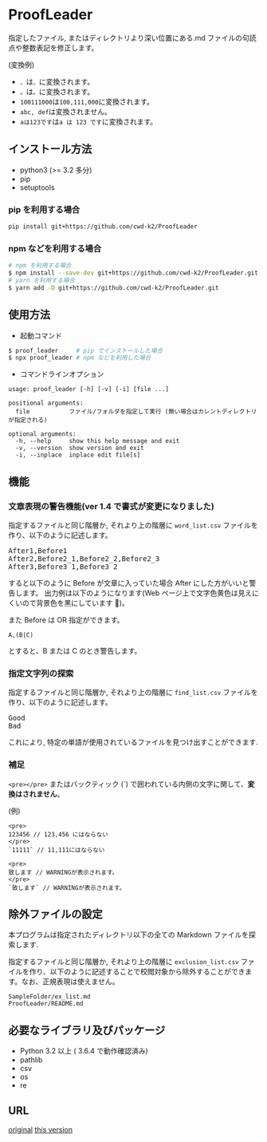 # ProofLeader

指定したファイル, またはディレクトリより深い位置にある.md ファイルの句読点や整数表記を修正します。

(変換例)

- `、`は`、`に変換されます。
- `。`は`。`に変換されます。
- `100111000`は`100,111,000`に変換されます。
- `abc, def`は変換されません。
- `aは123です`は`a は 123 です`に変換されます。

## インストール方法

- python3 (>= 3.2 多分)
- pip
- setuptools

### pip を利用する場合

```sh
pip install git+https://github.com/cwd-k2/ProofLeader
```

### npm などを利用する場合

```sh
# npm を利用する場合
$ npm install --save-dev git+https://github.com/cwd-k2/ProofLeader.git
# yarn を利用する場合
$ yarn add -D git+https://github.com/cwd-k2/ProofLeader.git
```

## 使用方法

- 起動コマンド

```sh
$ proof_leader     # pip でインストールした場合
$ npx proof_leader # npm などを利用した場合
```

- コマンドラインオプション

```
usage: proof_leader [-h] [-v] [-i] [file ...]

positional arguments:
  file           ファイル/フォルダを指定して実行 (無い場合はカレントディレクトリが指定される)

optional arguments:
  -h, --help     show this help message and exit
  -v, --version  show version and exit
  -i, --inplace  inplace edit file[s]
```

## 機能

### **文章表現の警告機能(ver 1.4 で書式が変更になりました)**

指定するファイルと同じ階層か, それより上の階層に `word_list.csv` ファイルを作り、以下のように記述します。

<pre>
After1,Before1
After2,Before2_1,Before2_2,Before2_3
After3,Before3_1,Before3_2
</pre>

すると以下のように Before が文章に入っていた場合 After にした方がいいと警告します。
出力例は以下のようになります(Web ページ上で文字色黄色は見えにくいので背景色を黒にしています )。

また Before は OR 指定ができます。

```
A,(B|C)
```

とすると、B または C のとき警告します。

### 指定文字列の探索

指定するファイルと同じ階層か, それより上の階層に `find_list.csv` ファイルを作り、以下のように記述します。

<pre>
Good
Bad
</pre>

これにより, 特定の単語が使用されているファイルを見つけ出すことができます.

### 補足

`<pre></pre>` またはバックティック (\`) で囲われている内側の文字に関して、**変換はされません**。

(例)

```
<pre>
123456 // 123,456 にはならない
</pre>
`11111` // 11,111にはならない
```

```
<pre>
致します // WARNINGが表示されます。
</pre>
`致します` // WARNINGが表示されます。
```

## 除外ファイルの設定

本プログラムは指定されたディレクトリ以下の全ての Markdown ファイルを探索します.

指定するファイルと同じ階層か, それより上の階層に `exclusion_list.csv` ファイルを作り、以下のように記述することで校閲対象から除外することができます。なお、正規表現は使えません。

```
SampleFolder/ex_list.md
ProofLeader/README.md
```

## 必要なライブラリ及びパッケージ

- Python 3.2 以上 ( 3.6.4 で動作確認済み)
- pathlib
- csv
- os
- re

## URL

[original](https://github.com/xryuseix/ProofLeader)
[this version](https://github.com/cwd-k2/ProofLeader)
